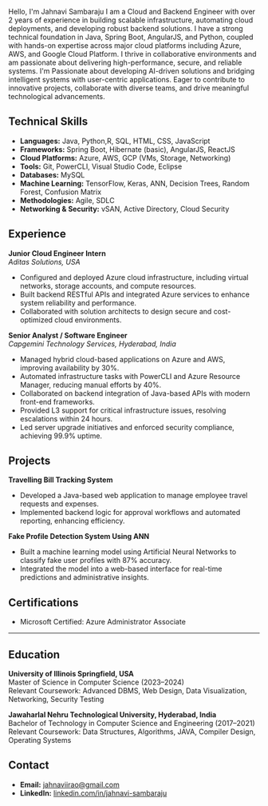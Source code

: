 Hello, I'm Jahnavi Sambaraju
I am a Cloud and Backend Engineer with over 2 years of experience in building scalable infrastructure, automating cloud deployments, and developing robust backend solutions. I have a strong technical foundation in Java, Spring Boot, AngularJS, and Python, coupled with hands-on expertise across major cloud platforms including Azure, AWS, and Google Cloud Platform. I thrive in collaborative environments and am passionate about delivering high-performance, secure, and reliable systems.
I'm Passionate about developing AI-driven solutions and bridging intelligent systems with user-centric applications. Eager to contribute to innovative
projects, collaborate with diverse teams, and drive meaningful technological advancements.

## Technical Skills

- **Languages:** Java, Python,R, SQL, HTML, CSS, JavaScript  
- **Frameworks:** Spring Boot, Hibernate (basic), AngularJS, ReactJS  
- **Cloud Platforms:** Azure, AWS, GCP (VMs, Storage, Networking)  
- **Tools:** Git, PowerCLI, Visual Studio Code, Eclipse  
- **Databases:** MySQL  
- **Machine Learning:** TensorFlow, Keras, ANN, Decision Trees, Random Forest, Confusion Matrix  
- **Methodologies:** Agile, SDLC  
- **Networking & Security:** vSAN, Active Directory, Cloud Security  



## Experience

**Junior Cloud Engineer Intern**  
*Aditas Solutions, USA*   
- Configured and deployed Azure cloud infrastructure, including virtual networks, storage accounts, and compute resources.  
- Built backend RESTful APIs and integrated Azure services to enhance system reliability and performance.  
- Collaborated with solution architects to design secure and cost-optimized cloud environments.

**Senior Analyst / Software Engineer**  
*Capgemini Technology Services, Hyderabad, India*  
- Managed hybrid cloud-based applications on Azure and AWS, improving availability by 30%.  
- Automated infrastructure tasks with PowerCLI and Azure Resource Manager, reducing manual efforts by 40%.  
- Collaborated on backend integration of Java-based APIs with modern front-end frameworks.  
- Provided L3 support for critical infrastructure issues, resolving escalations within 24 hours.  
- Led server upgrade initiatives and enforced security compliance, achieving 99.9% uptime.  


## Projects

**Travelling Bill Tracking System**  
- Developed a Java-based web application to manage employee travel requests and expenses.  
- Implemented backend logic for approval workflows and automated reporting, enhancing efficiency.

**Fake Profile Detection System Using ANN**  
- Built a machine learning model using Artificial Neural Networks to classify fake user profiles with 87% accuracy.  
- Integrated the model into a web-based interface for real-time predictions and administrative insights.



## Certifications

- Microsoft Certified: Azure Administrator Associate

---

## Education

**University of Illinois Springfield, USA**  
Master of Science in Computer Science (2023–2024)  
Relevant Coursework: Advanced DBMS, Web Design, Data Visualization, Networking, Security Testing

**Jawaharlal Nehru Technological University, Hyderabad, India**  
Bachelor of Technology in Computer Science and Engineering (2017–2021)  
Relevant Coursework: Data Structures, Algorithms, JAVA, Compiler Design, Operating Systems


## Contact

- **Email:** jahnaviirao@gmail.com  
- **LinkedIn:** [linkedin.com/in/jahnavi-sambaraju](http://www.linkedin.com/in/jahnavi-sambaraju)  



